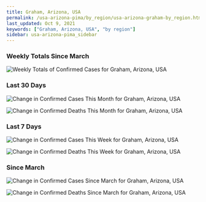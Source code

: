 ```yaml
---
title: Graham, Arizona, USA
permalink: /usa-arizona-pima/by_region/usa-arizona-graham-by_region.html
last_updated: Oct 9, 2021
keywords: ["Graham, Arizona, USA", "by region"]
sidebar: usa-arizona-pima_sidebar
---
```


<h3>Weekly Totals Since March</h3>

![Weekly Totals of Confirmed Cases for Graham, Arizona, USA](/covid_tracker/images/graphs/usa-arizona-graham-weekly_totals_graph.png)

<h3>Last 30 Days</h3>

![Change in Confirmed Cases This Month for Graham, Arizona, USA](/covid_tracker/images/graphs/usa-arizona-graham-delta_confirmed-30_days_graph.png)

![Change in Confirmed Deaths This Month for Graham, Arizona, USA](/covid_tracker/images/graphs/usa-arizona-graham-delta_deaths-30_days_graph.png)

<h3>Last 7 Days</h3>

![Change in Confirmed Cases This Week for Graham, Arizona, USA](/covid_tracker/images/graphs/usa-arizona-graham-delta_confirmed-7_days_graph.png)

![Change in Confirmed Deaths This Week for Graham, Arizona, USA](/covid_tracker/images/graphs/usa-arizona-graham-delta_deaths-7_days_graph.png)

<h3>Since March</h3>

![Change in Confirmed Cases Since March for Graham, Arizona, USA](/covid_tracker/images/graphs/usa-arizona-graham-delta_confirmed-since_march_graph.png)

![Change in Confirmed Deaths Since March for Graham, Arizona, USA](/covid_tracker/images/graphs/usa-arizona-graham-delta_deaths-since_march_graph.png)

